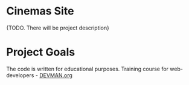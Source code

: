 # Cinemas Site

{TODO. There will be project description}

# Project Goals

The code is written for educational purposes. Training course for web-developers - [DEVMAN.org](https://devman.org)
